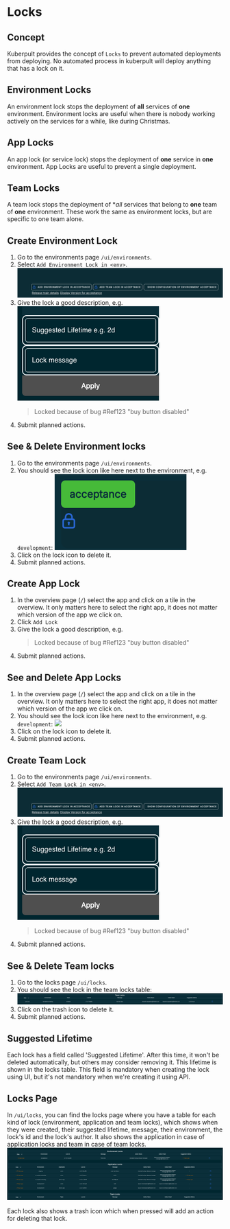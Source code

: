 # Locks
## Concept
Kuberpult provides the concept of `Locks` to prevent automated deployments from deploying.
No automated process in kuberpult will deploy anything that has a lock on it.

## Environment Locks
An environment lock stops the deployment of **all** services of **one** environment.
Environment locks are useful when there is nobody working actively on the services for a while, like during Christmas.

## App Locks
An app lock (or service lock) stops the deployment of **one** service in **one** environment.
App Locks are useful to prevent a single deployment.

## Team Locks
A team lock stops the deployment of **all* services that belong to **one** team of **one** environment.
These work the same as environment locks, but are specific to one team alone.

## Create Environment Lock
1) Go to the environments page `/ui/environments`.
2) Select `Add Environment Lock in <env>`.
 ![](../../assets/img/locks/env_lock_add.png)
3) Give the lock a good description, e.g.
![](../../assets/img/locks/env_lock_message.png) 
    > Locked because of bug #Ref123 "buy button disabled"
4) Submit planned actions.

## See & Delete Environment locks
1) Go to the environments page `/ui/environments`.
2) You should see the lock icon like here next to the environment, e.g. `development`: 
![](../../assets/img/locks/env_lock_icon.png) 
3) Click on the lock icon to delete it.
4) Submit planned actions.

## Create App Lock
1) In the overview page (`/`) select the app and click on a tile in the overview. It only matters here to select the right app, it does not matter which version of the app we click on.
2) Click `Add Lock`
3) Give the lock a good description, e.g.
   > Locked because of bug #Ref123 "buy button disabled"
4) Submit planned actions.

## See and Delete App Locks
1) In the overview page (`/`) select the app and click on a tile in the overview. It only matters here to select the right app, it does not matter which version of the app we click on.
2) You should see the lock icon like here next to the environment, e.g. `development`: ![](../assets/img/locks/app-lock.png)
3) Click on the lock icon to delete it.
4) Submit planned actions.

## Create Team Lock
1) Go to the environments page `/ui/environments`.
2) Select `Add Team Lock in <env>`.
 ![](../../assets/img/locks/env_lock_add.png)
3) Give the lock a good description, e.g.
![](../../assets/img/locks/env_lock_message.png) 
    > Locked because of bug #Ref123 "buy button disabled"
4) Submit planned actions.

## See & Delete Team locks
1) Go to the locks page `/ui/locks`.
2) You should see the lock in the team locks table: 
 ![](../../assets/img/locks/locks_row.png) 
3) Click on the trash icon to delete it.
4) Submit planned actions.

## Suggested Lifetime
Each lock has a field called 'Suggested Lifetime'. After this time, it won't be deleted automatically, but others may consider removing it.
This lifetime is shown in the locks table. This field is mandatory when creating the lock using UI, but it's not mandatory when we're creating it using API.

## Locks Page
In `/ui/locks`, you can find the locks page where you have a table for each kind of lock (environment, application and team locks), which shows when they were created, their suggested lifetime, message, their environment, the lock's id and the lock's author. It also shows the application in case of application locks and team in case of team locks.
![](../../assets/img/locks/locks_page.png) 

Each lock also shows a trash icon which when pressed will add an action for deleting that lock.